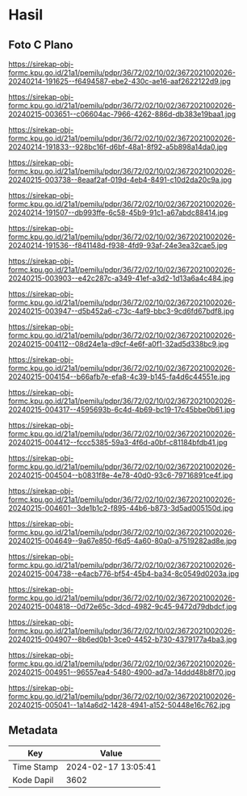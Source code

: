 # Hasil

## Foto C Plano

https://sirekap-obj-formc.kpu.go.id/21a1/pemilu/pdpr/36/72/02/10/02/3672021002026-20240214-191625--f6494587-ebe2-430c-ae16-aaf2622122d9.jpg

https://sirekap-obj-formc.kpu.go.id/21a1/pemilu/pdpr/36/72/02/10/02/3672021002026-20240215-003651--c06604ac-7966-4262-886d-db383e19baa1.jpg

https://sirekap-obj-formc.kpu.go.id/21a1/pemilu/pdpr/36/72/02/10/02/3672021002026-20240214-191833--928bc16f-d6bf-48a1-8f92-a5b898a14da0.jpg

https://sirekap-obj-formc.kpu.go.id/21a1/pemilu/pdpr/36/72/02/10/02/3672021002026-20240215-003738--8eaaf2af-019d-4eb4-8491-c10d2da20c9a.jpg

https://sirekap-obj-formc.kpu.go.id/21a1/pemilu/pdpr/36/72/02/10/02/3672021002026-20240214-191507--db993ffe-6c58-45b9-91c1-a67abdc88414.jpg

https://sirekap-obj-formc.kpu.go.id/21a1/pemilu/pdpr/36/72/02/10/02/3672021002026-20240214-191536--f841148d-f938-4fd9-93af-24e3ea32cae5.jpg

https://sirekap-obj-formc.kpu.go.id/21a1/pemilu/pdpr/36/72/02/10/02/3672021002026-20240215-003903--e42c287c-a349-41ef-a3d2-1d13a6a4c484.jpg

https://sirekap-obj-formc.kpu.go.id/21a1/pemilu/pdpr/36/72/02/10/02/3672021002026-20240215-003947--d5b452a6-c73c-4af9-bbc3-9cd6fd67bdf8.jpg

https://sirekap-obj-formc.kpu.go.id/21a1/pemilu/pdpr/36/72/02/10/02/3672021002026-20240215-004112--08d24e1a-d9cf-4e6f-a0f1-32ad5d338bc9.jpg

https://sirekap-obj-formc.kpu.go.id/21a1/pemilu/pdpr/36/72/02/10/02/3672021002026-20240215-004154--b66afb7e-efa8-4c39-b145-fa4d6c44551e.jpg

https://sirekap-obj-formc.kpu.go.id/21a1/pemilu/pdpr/36/72/02/10/02/3672021002026-20240215-004317--4595693b-6c4d-4b69-bc19-17c45bbe0b61.jpg

https://sirekap-obj-formc.kpu.go.id/21a1/pemilu/pdpr/36/72/02/10/02/3672021002026-20240215-004412--fccc5385-59a3-4f6d-a0bf-c81184bfdb41.jpg

https://sirekap-obj-formc.kpu.go.id/21a1/pemilu/pdpr/36/72/02/10/02/3672021002026-20240215-004504--b0831f8e-4e78-40d0-93c6-79716891ce4f.jpg

https://sirekap-obj-formc.kpu.go.id/21a1/pemilu/pdpr/36/72/02/10/02/3672021002026-20240215-004601--3de1b1c2-f895-44b6-b873-3d5ad005150d.jpg

https://sirekap-obj-formc.kpu.go.id/21a1/pemilu/pdpr/36/72/02/10/02/3672021002026-20240215-004649--9a67e850-f6d5-4a60-80a0-a7519282ad8e.jpg

https://sirekap-obj-formc.kpu.go.id/21a1/pemilu/pdpr/36/72/02/10/02/3672021002026-20240215-004738--e4acb776-bf54-45b4-ba34-8c0549d0203a.jpg

https://sirekap-obj-formc.kpu.go.id/21a1/pemilu/pdpr/36/72/02/10/02/3672021002026-20240215-004818--0d72e65c-3dcd-4982-9c45-9472d79dbdcf.jpg

https://sirekap-obj-formc.kpu.go.id/21a1/pemilu/pdpr/36/72/02/10/02/3672021002026-20240215-004907--8b6ed0b1-3ce0-4452-b730-4379177a4ba3.jpg

https://sirekap-obj-formc.kpu.go.id/21a1/pemilu/pdpr/36/72/02/10/02/3672021002026-20240215-004951--96557ea4-5480-4900-ad7a-14ddd48b8f70.jpg

https://sirekap-obj-formc.kpu.go.id/21a1/pemilu/pdpr/36/72/02/10/02/3672021002026-20240215-005041--1a14a6d2-1428-4941-a152-50448e16c762.jpg


## Metadata

| Key        | Value               |
| ---------- | ------------------- |
| Time Stamp | 2024-02-17 13:05:41 |
| Kode Dapil | 3602                |



